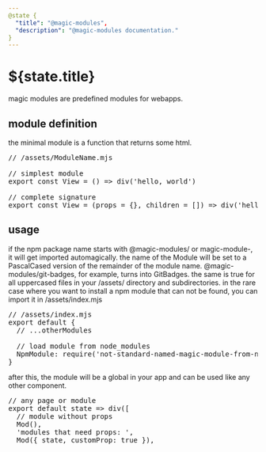 ```yaml
---
@state {
  "title": "@magic-modules",
  "description": "@magic-modules documentation."
}
---
```



# ${state.title}

magic modules are predefined modules for webapps.

<h2 id='definition'>module definition</h2>

the minimal module is a function that returns some html.

<Pre>
// /assets/ModuleName.mjs

// simplest module
export const View = () => div('hello, world')

// complete signature
export const View = (props = {}, children = []) => div('hello, world')
</Pre>

<h2 id='usage'>usage</h2>

if the npm package name starts with @magic-modules/ or magic-module-, it will get imported automagically.
the name of the Module will be set to a PascalCased version of the remainder of the module name.
@magic-modules/git-badges, for example, turns into GitBadges.
the same is true for all uppercased files in your /assets/ directory and subdirectories.
in the rare case where you want to install a npm module that can not be found,
you can import it in /assets/index.mjs

<Pre>
// /assets/index.mjs
export default {
  // ...otherModules

  // load module from node_modules
  NpmModule: require('not-standard-named-magic-module-from-npm'),
}
</Pre>

after this, the module will be a global in your app and can be used like any other component.


<Pre>
// any page or module
export default state => div([
  // module without props
  Mod(),
  'modules that need props: ',
  Mod({ state, customProp: true }),
</Pre>

<ModuleList></ModuleList>
